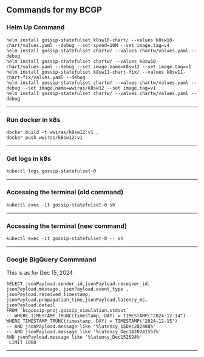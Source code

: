 ## Commands for my BCGP


### Helm Up Command
```
helm install gossip-statefulset k8sw10-chart/ --values k8sw10-chart/values.yaml --debug --set speed=10M --set image.tag=v4
helm install gossip-statefulset chartw/ --values chartw/values.yaml --debug
helm install gossip-statefulset chartw/ --values k8sw10-chart/values.yaml --debug --set image.name=k8sw12 --set image.tag=v1
helm install gossip-statefulset k8sw11-chart-fix/ --values k8sw11-chart-fix/values.yaml --debug
helm install gossip-statefulset chartw/ --values chartw/values.yaml --debug --set image.name=wwiras/k8sw12 --set image.tag=v1
helm install gossip-statefulset chartw/ --values chartw/values.yaml --debug
```
---

### Run docker in k8s
```
docker build -t wwiras/k8sw12:v1 .
docker push wwiras/k8sw12:v1
```
---

### Get logs in k8s
```
kubectl logs gossip-statefulset-0
```
---

### Accessing the terminal (old command)
```
kubectl exec -it gossip-statefulset-0 sh
```
---

### Accessing the terminal (new command)
```
kubectl exec -it gossip-statefulset-0 -- sh
```
---

### Google BigQuery Commmand
This is as for Dec 15, 2024
```
SELECT jsonPayload.sender_id,jsonPayload.receiver_id, jsonPayload.message, jsonPayload.event_type , jsonPayload.received_timestamp, jsonPayload.propagation_time,jsonPayload.latency_ms, jsonPayload.detail 
FROM `bcgossip-proj.gossip_simulation.stdout` 
-- WHERE TIMESTAMP_TRUNC(timestamp, DAY) = TIMESTAMP("2024-12-14")
WHERE TIMESTAMP_TRUNC(timestamp, DAY) = TIMESTAMP("2024-12-15")
-- AND jsonPayload.message like '%latency_15Dec202408%'
-- AND jsonPayload.message like '%latency_Dec1420241557%'
AND jsonPayload.message like '%latency_Dec152024%'
 LIMIT 1000
```
---